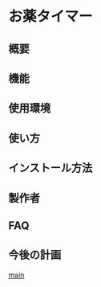 # お薬タイマー

## 概要

## 機能

## 使用環境

## 使い方

## インストール方法

## 製作者

## FAQ

## 今後の計画

[main](https://github.com/s20003/QRCodeRealmTest2/tree/master/app/src/main/java/jp/ac/it_college/std/s20003/qrcoderealmtest2)
